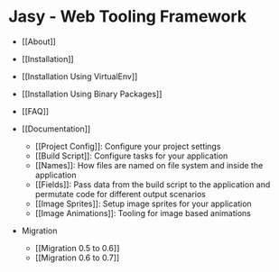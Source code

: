 Jasy - Web Tooling Framework
============================

* [[About]]
* [[Installation]]
* [[Installation Using VirtualEnv]]
* [[Installation Using Binary Packages]]
* [[FAQ]]

* [[Documentation]]
  * [[Project Config]]: Configure your project settings
  * [[Build Script]]: Configure tasks for your application
  * [[Names]]: How files are named on file system and inside the application
  * [[Fields]]: Pass data from the build script to the application and permutate code for different output scenarios
  * [[Image Sprites]]: Setup image sprites for your application
  * [[Image Animations]]: Tooling for image based animations

* Migration
  * [[Migration 0.5 to 0.6]]
  * [[Migration 0.6 to 0.7]]
